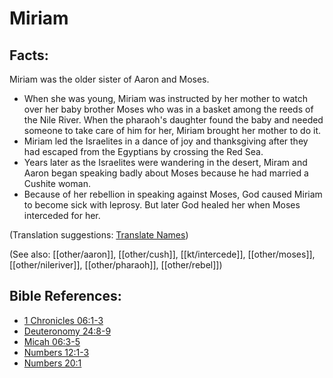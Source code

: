 # Miriam #

## Facts: ##

Miriam was the older sister of Aaron and Moses.

* When she was young, Miriam was instructed by her mother to watch over her baby brother Moses who was in a basket among the reeds of the Nile River. When the pharaoh's daughter found the baby and needed someone to take care of him for her, Miriam brought her mother to do it.
* Miriam led the Israelites in a dance of joy and thanksgiving after they had escaped from the Egyptians by crossing the Red Sea.
* Years later as the Israelites were wandering in the desert, Miram and Aaron began speaking badly about Moses because he had married a Cushite woman.
* Because of her rebellion in speaking against Moses, God caused Miriam to become sick with leprosy. But later God healed her when Moses interceded for her.

(Translation suggestions: [Translate Names](en/ta-vol1/translate/man/translate-names))

(See also: [[other/aaron]], [[other/cush]], [[kt/intercede]], [[other/moses]], [[other/nileriver]], [[other/pharaoh]], [[other/rebel]])

## Bible References: ##

* [1 Chronicles 06:1-3](en/tn/1ch/help/06/01)
* [Deuteronomy 24:8-9](en/tn/deu/help/24/08)
* [Micah 06:3-5](en/tn/mic/help/06/03)
* [Numbers 12:1-3](en/tn/num/help/12/01)
* [Numbers 20:1](en/tn/num/help/20/01)